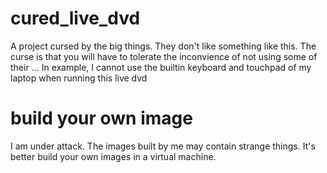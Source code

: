 # cured_live_dvd

A project cursed by the big things. They don't like something like this. The curse is that you will have to tolerate the inconvience of not using some of their ... In example, I cannot use the builtin keyboard and touchpad of my laptop when running this live dvd

# build your own image
I am under attack. The images built by me may contain strange things. It's better build your own images in a virtual machine.
